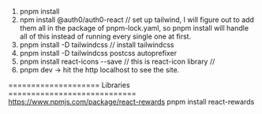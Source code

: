 1. pnpm install
2. npm install @auth0/auth0-react
// set up tailwind, I will figure out to add them all in the package of pnpm-lock.yaml, so pnpm install will handle all of this instead of running every single one at first.
3. pnpm install -D tailwindcss // install tailwindcss
4. pnpm install -D tailwindcss postcss autoprefixer
5. pnpm install react-icons --save  // this is react-icon library 
//
6. pnpm dev   -> hit the http localhost to see the site.


==================== Libraries ============================
https://www.npmjs.com/package/react-rewards
pnpm install react-rewards